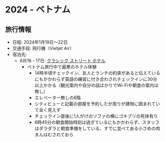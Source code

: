 # 2024 - ベトナム
## 旅行情報
- 日程: 2024年1月19日〜22日
- 交通手段: 飛行機（Vietjet Air）
- 宿泊先: 
	- 6月16・17日: [クラシック ストリート ホテル](https://www.booking.com/hotel/vn/the-classic-street.ja.html)
		- ベトナム旅行中で最悪のホテル体験
			- 14時半頃チェックイン、友人とランチの約束があると伝えているにもかかわらず英語の練習に付き合わされチェックインに30分以上かかる（観光案内や自分の話ばかりでWi-Fiや朝食の案内は無し）
			- エレベーター無しの6階
			- シティビューと記載の部屋を予約したが周りが建物に囲まれていて全く見えず
			- チェックイン直後に1人がけのソファの横にゴキブリの死体有り
			- 6時45分の朝食開始時刻は過ぎているにもかかわらず、スタッフはダラダラと朝食準備をしている、すでに並べてある小さめの肉まんはむされておら
